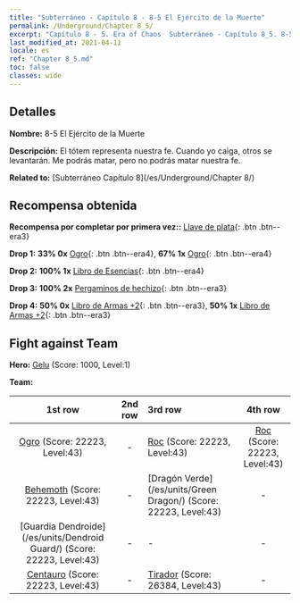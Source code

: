 ```yaml
---
title: "Subterráneo - Capítulo 8 - 8-5 El Ejército de la Muerte"
permalink: /Underground/Chapter 8_5/
excerpt: "Capítulo 8 - 5. Era of Chaos  Subterráneo - Capítulo 8_5. 8-5 El Ejército de la Muerte"
last_modified_at: 2021-04-11
locale: es
ref: "Chapter 8_5.md"
toc: false
classes: wide
---
```


## Detalles

 **Nombre:** 8-5 El Ejército de la Muerte

 **Descripción:** El tótem representa nuestra fe. Cuando yo caiga, otros se levantarán. Me podrás matar, pero no podrás matar nuestra fe.

 **Related to:** [Subterráneo Capítulo 8](/es/Underground/Chapter 8/)

## Recompensa obtenida

 **Recompensa por completar por primera vez::** [Llave de plata](/es/Items/con_693/){: .btn .btn--era3}

 **Drop 1:** **33% 0x** [Ogro](/es/Items/unt_220/){: .btn .btn--era4}, **67% 1x** [Ogro](/es/Items/unt_220/){: .btn .btn--era4}

 **Drop 2:** **100% 1x** [Libro de Esencias](/es/Items/mat_39/){: .btn .btn--era4}

 **Drop 3:** **100% 2x** [Pergaminos de hechizo](/es/Items/con_694/){: .btn .btn--era3}

 **Drop 4:** **50% 0x** [Libro de Armas +2](/es/Items/mat_32/){: .btn .btn--era3}, **50% 1x** [Libro de Armas +2](/es/Items/mat_32/){: .btn .btn--era3}


## Fight against Team
 **Hero:** [Gelu](/es/heroes/Gelu/) (Score: 1000, Level:1)

 **Team:**


  | 1st row | 2nd row | 3rd row | 4th row |
  |:----:|:----:|:----|:----:|
  | [Ogro](/es/units/Ogre/) (Score: 22223, Level:43)  | - | [Roc](/es/units/Roc/) (Score: 22223, Level:43)  | [Roc](/es/units/Roc/) (Score: 22223, Level:43)  |
  | [Behemoth](/es/units/Behemoth/) (Score: 22223, Level:43)  | - | [Dragón Verde](/es/units/Green Dragon/) (Score: 22223, Level:43)  | - |
  | [Guardia Dendroide](/es/units/Dendroid Guard/) (Score: 22223, Level:43)  | - | - | - |
  | [Centauro](/es/units/Centaur/) (Score: 22223, Level:43)  | - | [Tirador](/es/units/Sharpshooter/) (Score: 26384, Level:43)  | - |


